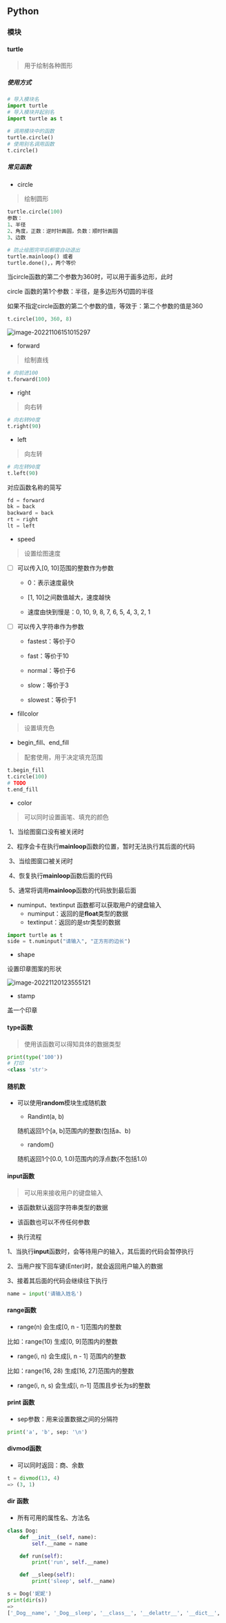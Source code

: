 ## Python

### 模块

#### turtle

> 用于绘制各种图形

##### 使用方式

```python
# 导入模块名
import turtle
# 导入模块并起别名
import turtle as t

# 调用模块中的函数
turtle.circle()
# 使用别名调用函数
t.circle()
```

##### 常见函数

* circle

> 绘制圆形

```python
turtle.circle(100)
参数：
1、半径
2、角度，正数：逆时针画圆，负数：顺时针画圆
3、边数
```

```python
# 防止绘图完毕后橱窗自动退出
turtle.mainloop() 或者
turtle.done(),，两个等价
```

当circle函数的第二个参数为360时，可以用于画多边形，此时

circle 函数的第1个参数：半径，是多边形外切圆的半径

如果不指定circle函数的第二个参数的值，等效于：第二个参数的值是360

```python
t.circle(100, 360, 8)
```

![image-20221106151015297](/Users/guojie/Notes/Python/images/circle_多边形.png)

* forward

> 绘制直线

```python
# 向前进100
t.forward(100)
```

* right

> 向右转

```python
# 向右转90度
t.right(90)
```

* left

> 向左转
```python
# 向左转90度
t.left(90)
```

对应函数名称的简写

```python
fd = forward
bk = back
backward = back
rt = right
lt = left
```

* speed

> 设置绘图速度

- [ ] 可以传入[0, 10]范围的整数作为参数
  - 0：表示速度最快
  - [1, 10]之间数值越大，速度越快
  
  - 速度由快到慢是：0, 10, 9, 8, 7, 6, 5, 4, 3, 2, 1

- [ ] 可以传入字符串作为参数

  * fastest：等价于0
  * fast：等价于10
  * normal：等价于6
  * slow：等价于3

  * slowest：等价于1

 * fillcolor 

> 设置填充色

* begin_fill、end_fill

> 配套使用，用于决定填充范围

```python
t.begin_fill
t.circle(100)
# TODO
t.end_fill
```

* color

> 可以同时设置画笔、填充的颜色

​	1、当绘图窗口没有被关闭时

​	2、程序会卡在执行**mainloop**函数的位置，暂时无法执行其后面的代码

​	3、当绘图窗口被关闭时

​	4、恢复执行**mainloop**函数后面的代码

​	5、通常将调用**mainloop**函数的代码放到最后面

* numinput、textinput 函数都可以获取用户的键盘输入
  * numinput：返回的是**float**类型的数据
  * textinput：返回的是str类型的数据

```python
import turtle as t
side = t.numinput("请输入", "正方形的边长")
```

* shape

设置印章图案的形状

![image-20221120123555121](/Users/guojie/Notes/Python/images/shape.png)

* stamp

盖一个印章

  

#### type函数

> 使用该函数可以得知具体的数据类型

```python
print(type('100'))
# 打印
<class 'str'>
```

#### 随机数

* 可以使用**random**模块生成随机数

  * Randint(a, b)

   随机返回1个[a, b]范围内的整数(包括a、b)

  * random()

  随机返回1个[0.0, 1.0)范围内的浮点数(不包括1.0)

#### input函数

> 可以用来接收用户的键盘输入

* 该函数默认返回字符串类型的数据
* 该函数也可以不传任何参数

* 执行流程

1、当执行**input**函数时，会等待用户的输入，其后面的代码会暂停执行

2、当用户按下回车键(Enter)时，就会返回用户输入的数据

3、接着其后面的代码会继续往下执行

```python
name = input('请输入姓名')
```

#### range函数

* range(n) 会生成[0, n - 1]范围内的整数

比如：range(10) 生成[0, 9]范围内的整数

* range(i, n) 会生成[i, n - 1] 范围内的整数

比如：range(16, 28) 生成[16, 27]范围内的整数

* range(i, n, s) 会生成[i, n-1] 范围且步长为s的整数

#### print 函数

* sep参数：用来设置数据之间的分隔符

```python
print('a', 'b', sep: '\n')
```

#### divmod函数

* 可以同时返回：商、余数

```python
t = divmod(13, 4)
=> (3, 1)
```

#### dir 函数

* 所有可用的属性名、方法名

```python
class Dog:
    def __init__(self, name):
        self.__name = name

    def run(self):
        print('run', self.__name)

    def __sleep(self):
        print('sleep', self.__name)
```

```python
s = Dog('妮妮')
print(dir(s))
=> 
['_Dog__name', '_Dog__sleep', '__class__', '__delattr__', '__dict__', '__dir__', '__doc__', '__eq__', '__format__', '__ge__', '__getattribute__', '__getstate__', '__gt__', '__hash__', '__init__', '__init_subclass__', '__le__', '__lt__', '__module__', '__ne__', '__new__', '__reduce__', '__reduce_ex__', '__repr__', '__setattr__', '__sizeof__', '__str__', '__subclasshook__', '__weakref__', 'run']
```







